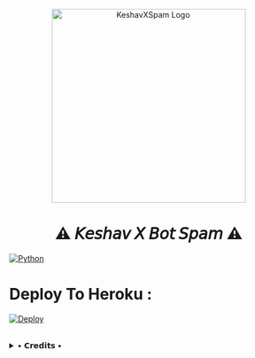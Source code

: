 <p align="center">
  <img src="https://te.legra.ph/file/f0d8b3c328f628f128e7f.jpg"width="350"" alt="KeshavXSpam Logo">
</p>
<h1 align="center">
  <b>⚠️ 𝘒𝘦𝘴𝘩𝘢𝘷 𝘟 𝘉𝘰𝘵 𝘚𝘱𝘢𝘮 ⚠️</b>
</h1>

[![Python](https://img.shields.io/badge/Python-v3.9.7-blue?style=flat-square)](https://www.python.org/)


# Deploy To Heroku :

[![Deploy](https://www.herokucdn.com/deploy/button.svg)](https://heroku.com/deploy?template=https://github.com/theend-alpha/KeshavBotSpamDeploy)

<br>

<details>
 
  <summary> • 𝗖𝗿𝗲𝗱𝗶𝘁𝘀 • </summary>
  
* [KeshavX Creator](https://t.me/NotReallyAlpha)


</details>
